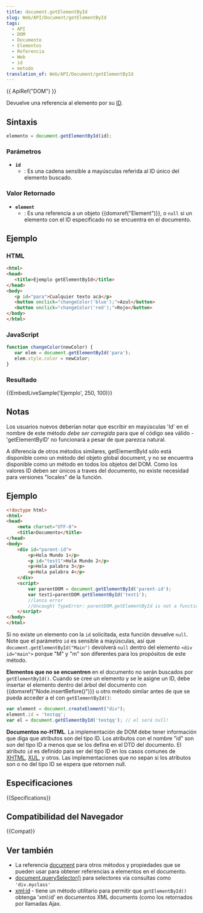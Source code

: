 ```yaml
---
title: document.getElementById
slug: Web/API/Document/getElementById
tags:
  - API
  - DOM
  - Documento
  - Elementos
  - Referencia
  - Web
  - id
  - metodo
translation_of: Web/API/Document/getElementById
---
```

{{ ApiRef("DOM") }}

Devuelve una referencia al elemento por su [ID](/es/docs/DOM/element.id "en-US/docs/DOM/element.id").

## Sintaxis

```js
elemento = document.getElementById(id);
```

### Parámetros

- **`id`**
  - : Es una cadena sensible a mayúsculas referida al ID único del elemento buscado.

### Valor Retornado

- **`element`**
  - : Es una referencia a un objeto {{domxref("Element")}}, o `null` si un elemento con el ID especificado no se encuentra en el documento.

## Ejemplo

### HTML

```html
<html>
<head>
   <title>Ejemplo getElementById</title>
</head>
<body>
   <p id="para">Cualquier texto acá</p>
   <button onclick="changeColor('blue');">Azul</button>
   <button onclick="changeColor('red');">Rojo</button>
</body>
</html>
```

### JavaScript

```js
function changeColor(newColor) {
   var elem = document.getElementById('para');
   elem.style.color = newColor;
}
```

### Resultado

{{EmbedLiveSample('Ejemplo', 250, 100)}}

## Notas

Los usuarios nuevos deberían notar que escribir en mayúsculas 'Id' en el nombre de este método _debe ser corregida_ para que el código sea válido - 'getElementByID' no funcionará a pesar de que parezca natural.

A diferencia de otros métodos similares, getElementById sólo está disponible como un método del objeto global document, y no se encuentra disponible como un método en todos los objetos del DOM. Como los valores ID deben ser únicos a traves del documento, no existe necesidad para versiones "locales" de la función.

## Ejemplo

```html
<!doctype html>
<html>
<head>
    <meta charset="UTF-8">
    <title>Documento</title>
</head>
<body>
    <div id="parent-id">
        <p>Hola Mundo 1</p>
        <p id="test1">Hola Mundo 2</p>
        <p>Hola palabra 3</p>
        <p>Hola palabra 4</p>
    </div>
    <script>
        var parentDOM = document.getElementById('parent-id');
        var test1=parentDOM.getElementById('test1');
        //lanza error
        //Uncaught TypeError: parentDOM.getElementById is not a function
    </script>
</body>
</html>
```

Si no existe un elemento con la `id` solicitada, esta función devuelve `null`. Note que el parámetro `id` es sensible a mayúsculas, así que `document.getElementById("Main")` devolverá `null` dentro del elemento `<div id="main">` porque "M" y "m" son diferentes para los propósitos de este método.

**Elementos que no se encuentren** en el documento no serán buscados por `getElementById()`. Cuando se cree un elemento y se le asigne un ID, debe insertar el elemento dentro del árbol del documento con {{domxref("Node.insertBefore()")}} u otro método similar antes de que se pueda acceder a el con `getElementById()`:

```js
var element = document.createElement("div");
element.id = 'testqq';
var el = document.getElementById('testqq'); // el será null!
```

**Documentos no-HTML**. La implementación de DOM debe tener información que diga que atributos son del tipo ID. Los atributos con el nombre "id" son son del tipo ID a menos que se los defina en el DTD del documento. El atributo `id` es definido para ser del tipo ID en los casos comunes de [XHTML](/es/docs/XHTML), [XUL](/es/docs/Mozilla/Tech/XUL), y otros. Las implementaciones que no sepan si los atributos son o no del tipo ID se espera que retornen null.

## Especificaciones

{{Specifications}}

## Compatibilidad del Navegador

{{Compat}}

## Ver también

- La referencia [document](/es/docs/DOM/document "en-US/docs/DOM/document") para otros métodos y propiedades que se pueden usar para obtener referencias a elementos en el documento.
- [document.querySelector()](/es/docs/Web/API/document.querySelector) para selectores via consultas como `'div.myclass'`
- [xml:id](/es/docs/xml/xml:id "en-US/docs/xml/id") - tiene un método utilitario para permitir que `getElementById()` obtenga 'xml:id' en documentos XML documents (como los retornados por llamadas Ajax.
